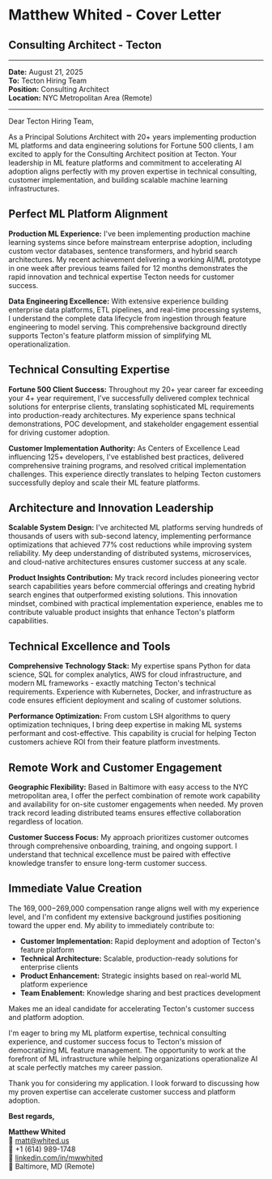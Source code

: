 # Matthew Whited - Cover Letter
## Consulting Architect - Tecton
---

**Date:** August 21, 2025  
**To:** Tecton Hiring Team  
**Position:** Consulting Architect  
**Location:** NYC Metropolitan Area (Remote)  

---

Dear Tecton Hiring Team,

As a Principal Solutions Architect with 20+ years implementing production ML platforms and data engineering solutions for Fortune 500 clients, I am excited to apply for the Consulting Architect position at Tecton. Your leadership in ML feature platforms and commitment to accelerating AI adoption aligns perfectly with my proven expertise in technical consulting, customer implementation, and building scalable machine learning infrastructures.

## Perfect ML Platform Alignment

**Production ML Experience:** I've been implementing production machine learning systems since before mainstream enterprise adoption, including custom vector databases, sentence transformers, and hybrid search architectures. My recent achievement delivering a working AI/ML prototype in one week after previous teams failed for 12 months demonstrates the rapid innovation and technical expertise Tecton needs for customer success.

**Data Engineering Excellence:** With extensive experience building enterprise data platforms, ETL pipelines, and real-time processing systems, I understand the complete data lifecycle from ingestion through feature engineering to model serving. This comprehensive background directly supports Tecton's feature platform mission of simplifying ML operationalization.

## Technical Consulting Expertise

**Fortune 500 Client Success:** Throughout my 20+ year career far exceeding your 4+ year requirement, I've successfully delivered complex technical solutions for enterprise clients, translating sophisticated ML requirements into production-ready architectures. My experience spans technical demonstrations, POC development, and stakeholder engagement essential for driving customer adoption.

**Customer Implementation Authority:** As Centers of Excellence Lead influencing 125+ developers, I've established best practices, delivered comprehensive training programs, and resolved critical implementation challenges. This experience directly translates to helping Tecton customers successfully deploy and scale their ML feature platforms.

## Architecture and Innovation Leadership

**Scalable System Design:** I've architected ML platforms serving hundreds of thousands of users with sub-second latency, implementing performance optimizations that achieved 77% cost reductions while improving system reliability. My deep understanding of distributed systems, microservices, and cloud-native architectures ensures customer success at any scale.

**Product Insights Contribution:** My track record includes pioneering vector search capabilities years before commercial offerings and creating hybrid search engines that outperformed existing solutions. This innovation mindset, combined with practical implementation experience, enables me to contribute valuable product insights that enhance Tecton's platform capabilities.

## Technical Excellence and Tools

**Comprehensive Technology Stack:** My expertise spans Python for data science, SQL for complex analytics, AWS for cloud infrastructure, and modern ML frameworks - exactly matching Tecton's technical requirements. Experience with Kubernetes, Docker, and infrastructure as code ensures efficient deployment and scaling of customer solutions.

**Performance Optimization:** From custom LSH algorithms to query optimization techniques, I bring deep expertise in making ML systems performant and cost-effective. This capability is crucial for helping Tecton customers achieve ROI from their feature platform investments.

## Remote Work and Customer Engagement

**Geographic Flexibility:** Based in Baltimore with easy access to the NYC metropolitan area, I offer the perfect combination of remote work capability and availability for on-site customer engagements when needed. My proven track record leading distributed teams ensures effective collaboration regardless of location.

**Customer Success Focus:** My approach prioritizes customer outcomes through comprehensive onboarding, training, and ongoing support. I understand that technical excellence must be paired with effective knowledge transfer to ensure long-term customer success.

## Immediate Value Creation

The $169,000-$269,000 compensation range aligns well with my experience level, and I'm confident my extensive background justifies positioning toward the upper end. My ability to immediately contribute to:

- **Customer Implementation:** Rapid deployment and adoption of Tecton's feature platform
- **Technical Architecture:** Scalable, production-ready solutions for enterprise clients
- **Product Enhancement:** Strategic insights based on real-world ML platform experience
- **Team Enablement:** Knowledge sharing and best practices development

Makes me an ideal candidate for accelerating Tecton's customer success and platform adoption.

I'm eager to bring my ML platform expertise, technical consulting experience, and customer success focus to Tecton's mission of democratizing ML feature management. The opportunity to work at the forefront of ML infrastructure while helping organizations operationalize AI at scale perfectly matches my career passion.

Thank you for considering my application. I look forward to discussing how my proven expertise can accelerate customer success and platform adoption.

**Best regards,**

**Matthew Whited**  
📧 matt@whited.us  
📱 +1 (614) 989-1748  
🔗 [linkedin.com/in/mwwhited](https://www.linkedin.com/in/mwwhited/)  
📍 Baltimore, MD (Remote)